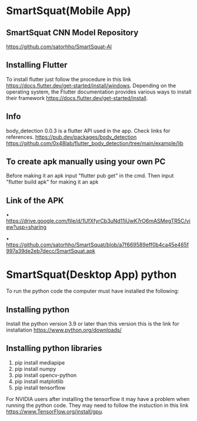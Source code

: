 # SmartSquat(Mobile App)

## SmartSquat CNN Model Repository
https://github.com/satorhho/SmartSquat-AI


## Installing Flutter
To install flutter just follow the procedure in this link https://docs.flutter.dev/get-started/install/windows. Depending on the operating system, the Flutter documentation provides various ways to install their framework https://docs.flutter.dev/get-started/install.

## Info
body_detection 0.0.3 is a flutter API used in the app.  Check links for references.
https://pub.dev/packages/body_detection
https://github.com/0x48lab/flutter_body_detection/tree/main/example/lib

## To create apk manually using your own PC
Before making it an apk input "flutter pub get" in the cmd. Then input "flutter build apk" for making it an apk

## Link of the APK
• https://drive.google.com/file/d/1UfXfyrCb3uNd11iUwK7rO6mASMegTR5C/view?usp=sharing

• https://github.com/satorhho/SmartSquat/blob/a7f669589eff0b4ca45e465f997a39de2eb7decc/SmartSquat.apk

# SmartSquat(Desktop App) python
To run the python code the computer must have installed the following:

## Installing python
Install the python version 3.9 or later than this version this is the link for installation https://www.python.org/downloads/

## Installing python libraries
1. pip install mediapipe
2. pip install numpy
3. pip install opencv-python
4. pip install matplotlib
5. pip install tensorflow

For NVIDIA users after installing the tensorflow it may have a problem when running the python code. They may need to follow the instuction in this link  https://www.TensorFlow.org/install/gpu.


